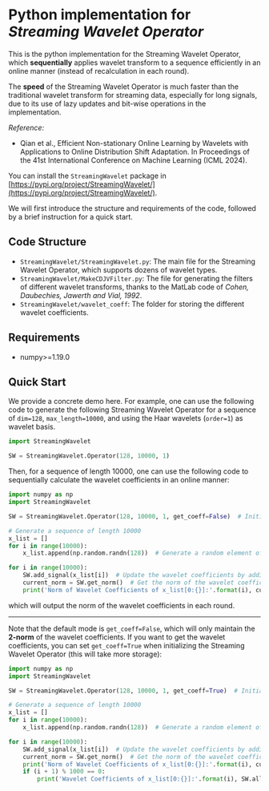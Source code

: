 # Python implementation for _Streaming Wavelet Operator_

This is the python implementation for the Streaming Wavelet Operator, which **sequentially**
applies wavelet transform to a sequence efficiently in an online manner (instead of recalculation in each round).

The **speed** of the Streaming Wavelet Operator is much faster than the traditional wavelet transform for streaming data,
especially for long signals, due to its use of lazy updates and bit-wise operations in the implementation.

_Reference:_

- Qian et al., Efficient Non-stationary Online Learning by Wavelets with Applications to Online Distribution Shift Adaptation. In Proceedings of the 41st International Conference on Machine Learning (ICML 2024).

You can install the `StreamingWavelet` package in [https://pypi.org/project/StreamingWavelet/](https://pypi.org/project/StreamingWavelet/).

We will first introduce the structure and requirements of the code, followed by a brief instruction for a quick start.

## Code Structure

- `StreamingWavelet/StreamingWavelet.py`: The main file for the Streaming Wavelet Operator, which supports dozens of wavelet types.
- `StreamingWavelet/MakeCDJVFilter.py`: The file for generating the filters of different wavelet transforms, thanks to the MatLab code of _Cohen, Daubechies, Jawerth and Vial, 1992_.
- `StreamingWavelet/wavelet_coeff`: The folder for storing the different wavelet coefficients.

## Requirements

* numpy>=1.19.0

## Quick Start

We provide a concrete demo here.
For example, one can use the following code to generate the following Streaming Wavelet Operator
for a sequence of `dim=128`, `max_length=10000`, and using the Haar wavelets (`order=1`) as wavelet basis.

```python
import StreamingWavelet

SW = StreamingWavelet.Operator(128, 10000, 1)
```

Then, for a sequence of length 10000, one can use the following code to sequentially calculate the wavelet coefficients in an online manner:

```python
import numpy as np
import StreamingWavelet

SW = StreamingWavelet.Operator(128, 10000, 1, get_coeff=False)  # Initialize the Streaming Wavelet Operator

# Generate a sequence of length 10000
x_list = []
for i in range(10000):
    x_list.append(np.random.randn(128))  # Generate a random element of dim=128, and add it to the sequence

for i in range(10000):
    SW.add_signal(x_list[i])  # Update the wavelet coefficients by adding the new element
    current_norm = SW.get_norm()  # Get the norm of the wavelet coefficients
    print('Norm of Wavelet Coefficients of x_list[0:{}]:'.format(i), current_norm)  # Print the current norm of the wavelet coefficients
```

which will output the norm of the wavelet coefficients in each round.

---

Note that the default mode is `get_coeff=False`, which will only maintain the **2-norm** of the wavelet coefficients.
If you want to get the wavelet coefficients, you can set `get_coeff=True` when initializing the Streaming Wavelet Operator (this will take more storage):

```python
import numpy as np
import StreamingWavelet

SW = StreamingWavelet.Operator(128, 10000, 1, get_coeff=True)  # Initialize the Streaming Wavelet Operator

# Generate a sequence of length 10000
x_list = []
for i in range(10000):
    x_list.append(np.random.randn(128))  # Generate a random element of dim=128, and add it to the sequence

for i in range(10000):
    SW.add_signal(x_list[i])  # Update the wavelet coefficients by adding the new element
    current_norm = SW.get_norm()  # Get the norm of the wavelet coefficients
    print('Norm of Wavelet Coefficients of x_list[0:{}]:'.format(i), current_norm)  # Print the current norm of the wavelet coefficients
    if (i + 1) % 1000 == 0:
        print('Wavelet Coefficients of x_list[0:{}]:'.format(i), SW.all_coeff_arrs[:5])  # Print the wavelet coefficients
```